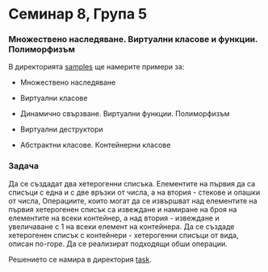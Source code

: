 # Семинар 8, Група 5

### Множествено наследяване. Виртуални класове и функции. Полиморфизъм

В директорията [samples](./samples) ще намерите примери за:

- Множествено наследяване

- Виртуални класове

- Динамично свързване. Виртуални функции. Полиморфизъм

- Виртуални деструктори

- Абстрактни класове. Контейнерни класове

### Задача
Да се създадат два хетерогенни списъка. Елементите на първия да са списъци с една и с две връзки от числа, а на втория - стекове и опашки от числа, Операциите, които могат да се извършват над елементите на първия хетерогенен списък са извеждане и намиране на броя на елементите на всеки контейнер, а над втория - извеждане и увеличаване с 1 на всеки елемент на контейнера. Да се създаде хетерогенен списък с контейнери - хетерогенни списъци от вида, описан по-горе. Да се реализират подходящи обши операции.

Решението се намира в директория [task](./task).
